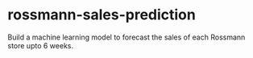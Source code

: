 # rossmann-sales-prediction
Build a machine learning model to forecast the sales of each Rossmann store upto 6 weeks.
